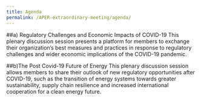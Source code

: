 ```yaml
---
title: Agenda
permalink: /APER-extraordinary-meeting/agenda/
---
```


##a) Regulatory Challenges and Economic Impacts of COVID-19
This plenary discussion session presents a platform for members to exchange their organization’s best measures and practices in response to regulatory challenges and wider economic implications of the COVID-19 pandemic.
 
##b)The Post Covid-19 Future of Energy
This plenary discussion session allows members to share their outlook of new regulatory opportunities after COVID-19, such as the transition of energy systems
towards greater sustainability, supply chain resilience and increased international cooperation for a clean energy future.
